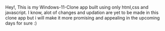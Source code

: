 Hey!, This is my Windows-11-Clone app built using only html,css and javascript. I know, alot of changes and updation are yet to be made in this clone app but i will make it more promising and appealing in the upcoming days for sure :) 
